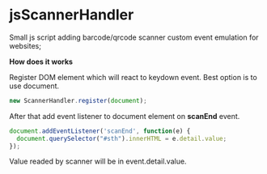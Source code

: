 # jsScannerHandler
Small js script adding barcode/qrcode scanner custom event emulation for websites;

<b>How does it works</b>

Register DOM element which will react to keydown event.
Best option is to use document.

```javascript
new ScannerHandler.register(document);
```

After that add event listener to document element on <b>scanEnd</b> event.

```javascript
document.addEventListener('scanEnd', function(e) {
  document.querySelector("#sth").innerHTML = e.detail.value;
});
```

Value readed by scanner will be in event.detail.value.
